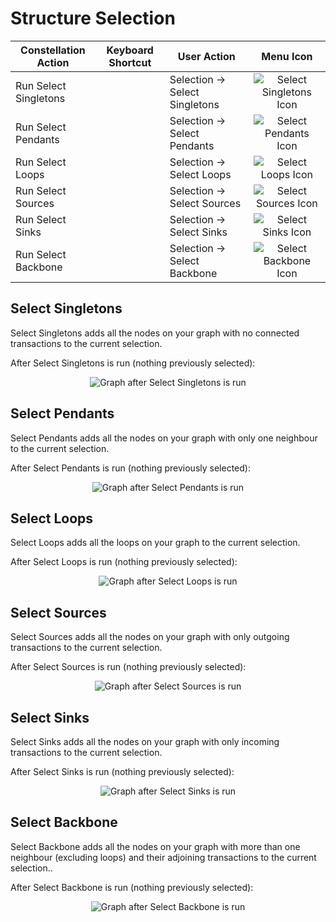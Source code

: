 # Structure Selection

<table class="table table-striped">
<thead>
<tr class="header">
<th>Constellation Action</th>
<th>Keyboard Shortcut</th>
<th>User Action</th>
<th style="text-align: center;">Menu Icon</th>
</tr>
</thead>
<tbody>
<tr class="odd">
<td>Run Select Singletons</td>
<td></td>
<td>Selection -&gt; Select Singletons</td>
<td style="text-align: center;"><img src="../ext/docs/CoreVisualGraph/src/au/gov/asd/tac/constellation/graph/visual/resources/singleton.png" alt="Select Singletons Icon" /></td>
</tr>
<tr class="even">
<td>Run Select Pendants</td>
<td></td>
<td>Selection -&gt; Select Pendants</td>
<td style="text-align: center;"><img src="../ext/docs/CoreVisualGraph/src/au/gov/asd/tac/constellation/graph/visual/resources/pendant.png" alt="Select Pendants Icon" /></td>
</tr>
<tr class="odd">
<td>Run Select Loops</td>
<td></td>
<td>Selection -&gt; Select Loops</td>
<td style="text-align: center;"><img src="../ext/docs/CoreVisualGraph/src/au/gov/asd/tac/constellation/graph/visual/resources/loop.png" alt="Select Loops Icon" /></td>
</tr>
<tr class="even">
<td>Run Select Sources</td>
<td></td>
<td>Selection -&gt; Select Sources</td>
<td style="text-align: center;"><img src="../ext/docs/CoreVisualGraph/src/au/gov/asd/tac/constellation/graph/visual/resources/source.png" alt="Select Sources Icon" /></td>
</tr>
<tr class="odd">
<td>Run Select Sinks</td>
<td></td>
<td>Selection -&gt; Select Sinks</td>
<td style="text-align: center;"><img src="../ext/docs/CoreVisualGraph/src/au/gov/asd/tac/constellation/graph/visual/resources/sink.png" alt="Select Sinks Icon" /></td>
</tr>
<tr class="even">
<td>Run Select Backbone</td>
<td></td>
<td>Selection -&gt; Select Backbone</td>
<td style="text-align: center;"><img src="../ext/docs/CoreVisualGraph/src/au/gov/asd/tac/constellation/graph/visual/resources/backbone.png" alt="Select Backbone Icon" /></td>
</tr>
</tbody>
</table>

## Select Singletons

Select Singletons adds all the nodes on your graph with no connected
transactions to the current selection.

After Select Singletons is run (nothing previously selected):

<div style="text-align: center">

<img src="../ext/docs/CoreVisualGraph/src/au/gov/asd/tac/constellation/graph/visual/resources/SelectSingletonsAfter.png" alt="Graph after Select Singletons is
run" />

</div>

## Select Pendants

Select Pendants adds all the nodes on your graph with only one neighbour
to the current selection.

After Select Pendants is run (nothing previously selected):

<div style="text-align: center">

<img src="../ext/docs/CoreVisualGraph/src/au/gov/asd/tac/constellation/graph/visual/resources/SelectPendantsAfter.png" alt="Graph after Select Pendants is
run" />

</div>

## Select Loops

Select Loops adds all the loops on your graph to the current selection.

After Select Loops is run (nothing previously selected):

<div style="text-align: center">

<img src="../ext/docs/CoreVisualGraph/src/au/gov/asd/tac/constellation/graph/visual/resources/SelectLoopsAfter.png" alt="Graph after Select Loops is
run" />

</div>

## Select Sources

Select Sources adds all the nodes on your graph with only outgoing
transactions to the current selection.

After Select Sources is run (nothing previously selected):

<div style="text-align: center">

<img src="../ext/docs/CoreVisualGraph/src/au/gov/asd/tac/constellation/graph/visual/resources/SelectSourcesAfter.png" alt="Graph after Select Sources is
run" />

</div>

## Select Sinks

Select Sinks adds all the nodes on your graph with only incoming
transactions to the current selection.

After Select Sinks is run (nothing previously selected):

<div style="text-align: center">

<img src="../ext/docs/CoreVisualGraph/src/au/gov/asd/tac/constellation/graph/visual/resources/SelectSinksAfter.png" alt="Graph after Select Sinks is
run" />

</div>

## Select Backbone

Select Backbone adds all the nodes on your graph with more than one
neighbour (excluding loops) and their adjoining transactions to the
current selection..

After Select Backbone is run (nothing previously selected):

<div style="text-align: center">

<img src="../ext/docs/CoreVisualGraph/src/au/gov/asd/tac/constellation/graph/visual/resources/SelectBackboneAfter.png" alt="Graph after Select Backbone is
run" />

</div>
